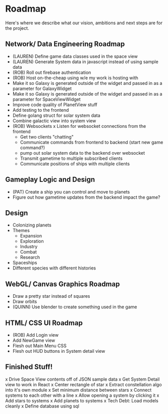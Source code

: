 # Roadmap

Here's where we describe what our vision, ambitions and next steps are for the project.

## Network/ Data Engineering Roadmap
- (LAUREN) Define game data classes used in the space view
- (LAUREN) Generate System data in javascript instead of using sample data
- (ROB) Roll out firebase authentication
- (ROB) Host on-the-cheap using w/e my work is hosting with
- Make it so Galaxy is generated outside of the widget and passed in as a parameter for GalaxyWidget
- Make it so Galaxy is generated outside of the widget and passed in as a parameter for SpaceViewWidget
- Improve code quality of PlanetView stuff
- Add testing to the frontend
- Define golang struct for solar system data
- Combine galactic view into system view
- (ROB) Websockets
    x Listen for websocket connections from the frontend
    - Get two clients "chatting"
    - Communicate commands from frontend to backend (start new game command?)
    - pump out solar system data to the backend over websocket
    - Transmit gametime to multiple subscribed clients
    - Communicate positions of ships with multiple clients


## Gameplay Logic and Design
- (PAT) Create a ship you can control and move to planets
- Figure out how gametime updates from the backend impact the game?


## Design
- Colonizing planets
- Themes
    - Expansion
    - Exploration
    - Industry
    - Combat
    - Research
- Spaceships
- Different species with different histories


## WebGL/ Canvas Graphics Roadmap
- Draw a pretty star instead of squares
- Draw orbits
- (QUINN) Use blender to create something used in the game


## HTML/ CSS UI Roadmap
- (ROB) Add Login view
- Add NewGame view
- Flesh out Main Menu CSS
- Flesh out HUD buttons in System detail view


## Finished Stuff!
x Drive Space View contents off of JSON sample data
x Get System Detail view to work in React
x Center rectangle of star
x Extract constellation algo into it's own module
x Set minimum distance between stars
x Connect systems to each other with a line
x Allow opening a system by clicking it
x Add stars to systems
x Add planets to systems
x Tech Debt: Load models cleanly
x Define database using sql
